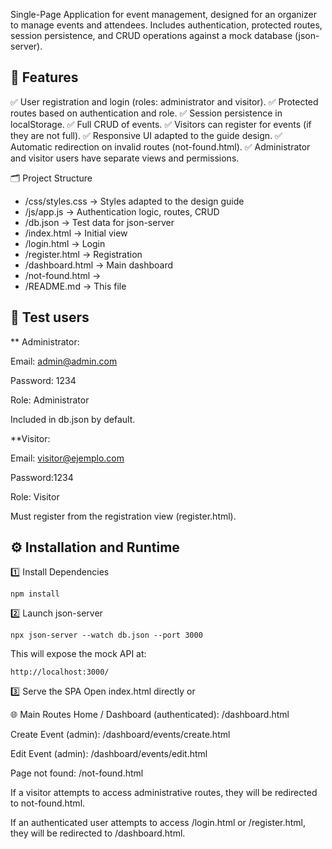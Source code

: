 

Single-Page Application for event management, designed for an organizer to manage events and attendees.
Includes authentication, protected routes, session persistence, and CRUD operations against a mock database (json-server).

## 🚀 Features

✅ User registration and login (roles: administrator and visitor).
✅ Protected routes based on authentication and role.
✅ Session persistence in localStorage.
✅ Full CRUD of events.
✅ Visitors can register for events (if they are not full).
✅ Responsive UI adapted to the guide design.
✅ Automatic redirection on invalid routes (not-found.html).
✅ Administrator and visitor users have separate views and permissions.

🗂️ Project Structure

- /css/styles.css -> Styles adapted to the design guide
- /js/app.js -> Authentication logic, routes, CRUD
- /db.json -> Test data for json-server
- /index.html -> Initial view
- /login.html -> Login
- /register.html -> Registration
- /dashboard.html -> Main dashboard
- /not-found.html -> 
- /README.md -> This file

## 🧪 Test users
** Administrator:

Email: admin@admin.com

Password: 1234

Role: Administrator

Included in db.json by default.

**Visitor: 

Email: visitor@ejemplo.com

Password:1234

Role: Visitor

Must register from the registration view (register.html).

## ⚙️ Installation and Runtime

1️⃣ Install Dependencies

    npm install

2️⃣ Launch json-server

    npx json-server --watch db.json --port 3000

This will expose the mock API at:

    http://localhost:3000/

3️⃣ Serve the SPA
Open index.html directly or

🌐 Main Routes
Home / Dashboard (authenticated): /dashboard.html

Create Event (admin): /dashboard/events/create.html

Edit Event (admin): /dashboard/events/edit.html

Page not found: /not-found.html

If a visitor attempts to access administrative routes, they will be redirected to not-found.html.

If an authenticated user attempts to access /login.html or /register.html, they will be redirected to /dashboard.html.
